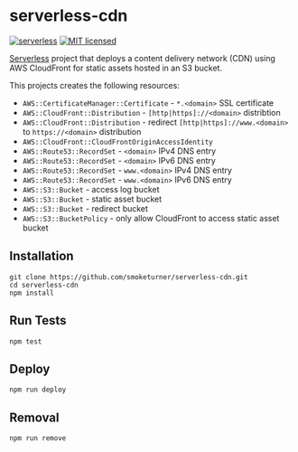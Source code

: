 # serverless-cdn

[![serverless](http://public.serverless.com/badges/v3.svg)](http://www.serverless.com)
[![MIT licensed](https://img.shields.io/badge/license-MIT-blue.svg)](https://raw.githubusercontent.com/smoketurner/serverless-cdn/master/LICENSE)

[Serverless](https://serverless.com) project that deploys a content delivery network (CDN) using AWS CloudFront for static assets hosted in an S3 bucket.

This projects creates the following resources:

- `AWS::CertificateManager::Certificate` - `*.<domain>` SSL certificate
- `AWS::CloudFront::Distribution` - `[http|https]://<domain>` distribtion
- `AWS::CloudFront::Distribution` - redirect `[http|https]://www.<domain>` to `https://<domain>` distribution
- `AWS::CloudFront::CloudFrontOriginAccessIdentity`
- `AWS::Route53::RecordSet` - `<domain>` IPv4 DNS entry
- `AWS::Route53::RecordSet` - `<domain>` IPv6 DNS entry
- `AWS::Route53::RecordSet` - `www.<domain>` IPv4 DNS entry
- `AWS::Route53::RecordSet` - `www.<domain>` IPv6 DNS entry
- `AWS::S3::Bucket` - access log bucket
- `AWS::S3::Bucket` - static asset bucket
- `AWS::S3::Bucket` - redirect bucket
- `AWS::S3::BucketPolicy` - only allow CloudFront to access static asset bucket

## Installation

```
git clone https://github.com/smoketurner/serverless-cdn.git
cd serverless-cdn
npm install
```

## Run Tests

```
npm test
```

## Deploy

```
npm run deploy
```

## Removal

```
npm run remove
```
